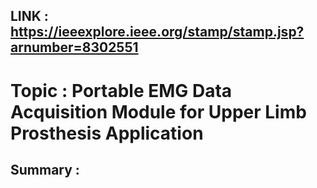 ## LINK : https://ieeexplore.ieee.org/stamp/stamp.jsp?arnumber=8302551

# Topic : Portable EMG Data Acquisition Module for Upper Limb Prosthesis Application

## Summary : 
